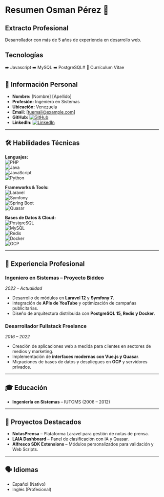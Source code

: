 # Resumen Osman Pérez 👋

## Extracto Profesional
Desarrollador con más de 5 años de experiencia en desarrollo web.

## Tecnologías
​➡️ ​Javascript
​➡️​ MySQL
​➡️​ PostgreSQL# 📄 Currículum Vitae

## 👤 Información Personal  
- **Nombre:** [Nombre] [Apellido]  
- **Profesión:** Ingeniero en Sistemas  
- **Ubicación:** Venezuela  
- **Email:** [tuemail@example.com]  
- **GitHub:** [![GitHub](https://img.shields.io/badge/GitHub-000?style=flat&logo=github&logoColor=white)](https://github.com/tuusuario)  
- **LinkedIn:** [![LinkedIn](https://img.shields.io/badge/LinkedIn-0A66C2?style=flat&logo=linkedin&logoColor=white)](https://linkedin.com/in/tuusuario)  

---

## 🛠️ Habilidades Técnicas  

**Lenguajes:**  
![PHP](https://img.shields.io/badge/PHP-777BB4?style=flat&logo=php&logoColor=white)  
![Java](https://img.shields.io/badge/Java-ED8B00?style=flat&logo=java&logoColor=white)  
![JavaScript](https://img.shields.io/badge/JavaScript-F7DF1E?style=flat&logo=javascript&logoColor=black)  
![Python](https://img.shields.io/badge/Python-3776AB?style=flat&logo=python&logoColor=white)  

**Frameworks & Tools:**  
![Laravel](https://img.shields.io/badge/Laravel-FF2D20?style=flat&logo=laravel&logoColor=white)  
![Symfony](https://img.shields.io/badge/Symfony-000000?style=flat&logo=symfony&logoColor=white)  
![Spring Boot](https://img.shields.io/badge/Spring_Boot-6DB33F?style=flat&logo=spring-boot&logoColor=white)  
![Quasar](https://img.shields.io/badge/Quasar-1976D2?style=flat&logo=quasar&logoColor=white)  

**Bases de Datos & Cloud:**  
![PostgreSQL](https://img.shields.io/badge/PostgreSQL-4169E1?style=flat&logo=postgresql&logoColor=white)  
![MySQL](https://img.shields.io/badge/MySQL-4479A1?style=flat&logo=mysql&logoColor=white)  
![Redis](https://img.shields.io/badge/Redis-DC382D?style=flat&logo=redis&logoColor=white)  
![Docker](https://img.shields.io/badge/Docker-2496ED?style=flat&logo=docker&logoColor=white)  
![GCP](https://img.shields.io/badge/Google_Cloud-4285F4?style=flat&logo=google-cloud&logoColor=white)  

---

## 💼 Experiencia Profesional  

### **Ingeniero en Sistemas – Proyecto Biddeo**  
*2022 – Actualidad*  
- Desarrollo de módulos en **Laravel 12** y **Symfony 7**.  
- Integración de **APIs de YouTube** y optimización de campañas publicitarias.  
- Diseño de arquitectura distribuida con **PostgreSQL 15, Redis y Docker**.  

### **Desarrollador Fullstack Freelance**  
*2016 – 2022*  
- Creación de aplicaciones web a medida para clientes en sectores de medios y marketing.  
- Implementación de **interfaces modernas con Vue.js y Quasar**.  
- Migraciones de bases de datos y despliegues en **GCP** y servidores privados.  

---

## 🎓 Educación  
- **Ingeniería en Sistemas** – IUTOMS (2006 – 2012)  

---

## 🚀 Proyectos Destacados  
- **NotasPrensa** – Plataforma Laravel para gestión de notas de prensa.  
- **LAIA Dashboard** – Panel de clasificación con IA y Quasar.  
- **Alfresco SDK Extensions** – Módulos personalizados para validación y Web Scripts.  

---

## 🗣️ Idiomas  
- Español (Nativo)  
- Inglés (Profesional)  
